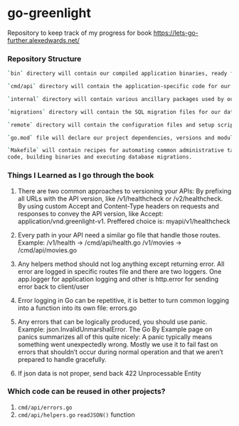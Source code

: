 # go-greenlight

Repository to keep track of my progress for book https://lets-go-further.alexedwards.net/

### Repository Structure

```bash
`bin` directory will contain our compiled application binaries, ready for deployment to a production server.

`cmd/api` directory will contain the application-specific code for our Greenlight API application. This includes the code for running the server, reading and writing HTTP requests, and managing authentication.

`internal` directory will contain various ancillary packages used by our API. It will contain the code for interacting with our database, doing data validation, sending emails and so on. Basically, any code which isn’t application-specific and can potentially be reused will live in here. Our Go code under cmd/api will import the packages in the internal directory (but never the other way around).

`migrations` directory will contain the SQL migration files for our database.

`remote` directory will contain the configuration files and setup scripts for our production server.

`go.mod` file will declare our project dependencies, versions and module path.

`Makefile` will contain recipes for automating common administrative tasks — like auditing our Go
code, building binaries and executing database migrations.
```

### Things I Learned as I go through the book

1. There are two common approaches to versioning your APIs:
   By prefixing all URLs with the API version, like /v1/healthcheck or /v2/healthcheck.
   By using custom Accept and Content-Type headers on requests and responses to convey the API version, like Accept: application/vnd.greenlight-v1.
   Preffered choice is: myapi/v1/healthcheck

1. Every path in your API need a similar go file that handle those routes. Example:
   /v1/health -> /cmd/api/health.go
   /v1/movies -> /cmd/api/movies.go

1. Any helpers method should not log anything except returning error. All error are logged in specific routes file and there are two loggers. One app.logger for application logging and other is http.error for sending error back to client/user

1. Error logging in Go can be repetitive, it is better to turn common logging into a function into its own file: errors.go

1. Any errors that can be logically produced, you should use panic. Example: json.InvalidUnmarshalError.
   The Go By Example page on panics summarizes all of this quite nicely:
   A panic typically means something went unexpectedly wrong. Mostly we use it to fail fast on errors that shouldn’t occur during normal operation and that we aren’t prepared to handle gracefully.

1. If json data is not proper, send back 422 Unprocessable Entity

### Which code can be reused in other projects?

1. `cmd/api/errors.go`
1. `cmd/api/helpers.go` `readJSON()` function
